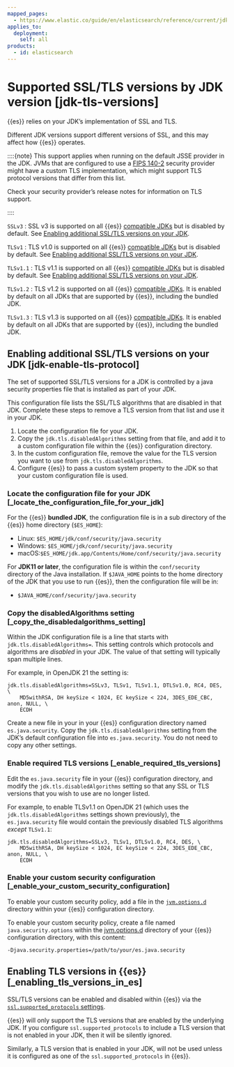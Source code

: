 ```yaml
---
mapped_pages:
  - https://www.elastic.co/guide/en/elasticsearch/reference/current/jdk-tls-versions.html
applies_to:
  deployment:
    self: all
products:
  - id: elasticsearch
---
```


# Supported SSL/TLS versions by JDK version [jdk-tls-versions]

{{es}} relies on your JDK’s implementation of SSL and TLS.

Different JDK versions support different versions of SSL, and this may affect how {{es}} operates.

::::{note}
This support applies when running on the default JSSE provider in the JDK. JVMs that are configured to use a [FIPS 140-2](fips-140-2.md) security provider might have a custom TLS implementation, which might support TLS protocol versions that differ from this list.

Check your security provider’s release notes for information on TLS support.

::::


`SSLv3`
:   SSL v3 is supported on all {{es}} [compatible JDKs](../deploy/self-managed/installing-elasticsearch.md#jvm-version) but is disabled by default. See [Enabling additional SSL/TLS versions on your JDK](#jdk-enable-tls-protocol).

`TLSv1`
:   TLS v1.0 is supported on all {{es}} [compatible JDKs](../deploy/self-managed/installing-elasticsearch.md#jvm-version) but is disabled by default. See [Enabling additional SSL/TLS versions on your JDK](#jdk-enable-tls-protocol).

`TLSv1.1`
:   TLS v1.1 is supported on all {{es}} [compatible JDKs](../deploy/self-managed/installing-elasticsearch.md#jvm-version) but is disabled by default. See [Enabling additional SSL/TLS versions on your JDK](#jdk-enable-tls-protocol).

`TLSv1.2`
:   TLS v1.2 is supported on all {{es}} [compatible JDKs](../deploy/self-managed/installing-elasticsearch.md#jvm-version). It is enabled by default on all JDKs that are supported by {{es}}, including the bundled JDK.

`TLSv1.3`
:   TLS v1.3 is supported on all {{es}} [compatible JDKs](../deploy/self-managed/installing-elasticsearch.md#jvm-version). It is enabled by default on all JDKs that are supported by {{es}}, including the bundled JDK.


## Enabling additional SSL/TLS versions on your JDK [jdk-enable-tls-protocol]

The set of supported SSL/TLS versions for a JDK is controlled by a java security properties file that is installed as part of your JDK.

This configuration file lists the SSL/TLS algorithms that are disabled in that JDK. Complete these steps to remove a TLS version from that list and use it in your JDK.

1. Locate the configuration file for your JDK.
2. Copy the `jdk.tls.disabledAlgorithms` setting from that file, and add it to a custom configuration file within the {{es}} configuration directory.
3. In the custom configuration file, remove the value for the TLS version you want to use from `jdk.tls.disabledAlgorithms`.
4. Configure {{es}} to pass a custom system property to the JDK so that your custom configuration file is used.

### Locate the configuration file for your JDK [_locate_the_configuration_file_for_your_jdk]

For the {{es}} **bundled JDK**, the configuration file is in a sub directory of the {{es}} home directory (`$ES_HOME`):

* Linux: `$ES_HOME/jdk/conf/security/java.security`
* Windows: `$ES_HOME/jdk/conf/security/java.security`
* macOS:`$ES_HOME/jdk.app/Contents/Home/conf/security/java.security`

For **JDK11 or later**, the configuration file is within the `conf/security` directory of the Java installation. If `$JAVA_HOME` points to the home directory of the JDK that you use to run {{es}}, then the configuration file will be in:

* `$JAVA_HOME/conf/security/java.security`


### Copy the disabledAlgorithms setting [_copy_the_disabledalgorithms_setting]

Within the JDK configuration file is a line that starts with `jdk.tls.disabledAlgorithms=`. This setting controls which protocols and algorithms are *disabled* in your JDK. The value of that setting will typically span multiple lines.

For example, in OpenJDK 21 the setting is:

```text
jdk.tls.disabledAlgorithms=SSLv3, TLSv1, TLSv1.1, DTLSv1.0, RC4, DES, \
    MD5withRSA, DH keySize < 1024, EC keySize < 224, 3DES_EDE_CBC, anon, NULL, \
    ECDH
```

Create a new file in your in your {{es}} configuration directory named `es.java.security`. Copy the `jdk.tls.disabledAlgorithms` setting from the JDK’s default configuration file into `es.java.security`. You do not need to copy any other settings.


### Enable required TLS versions [_enable_required_tls_versions]

Edit the `es.java.security` file in your {{es}} configuration directory, and modify the `jdk.tls.disabledAlgorithms` setting so that any SSL or TLS versions that you wish to use are no longer listed.

For example, to enable TLSv1.1 on OpenJDK 21 (which uses the `jdk.tls.disabledAlgorithms` settings shown previously), the `es.java.security` file would contain the previously disabled TLS algorithms *except* `TLSv1.1`:

```text
jdk.tls.disabledAlgorithms=SSLv3, TLSv1, DTLSv1.0, RC4, DES, \
    MD5withRSA, DH keySize < 1024, EC keySize < 224, 3DES_EDE_CBC, anon, NULL, \
    ECDH
```


### Enable your custom security configuration [_enable_your_custom_security_configuration]

To enable your custom security policy, add a file in the [`jvm.options.d`](elasticsearch://reference/elasticsearch/jvm-settings.md#set-jvm-options) directory within your {{es}} configuration directory.

To enable your custom security policy, create a file named `java.security.options` within the [jvm.options.d](elasticsearch://reference/elasticsearch/jvm-settings.md#set-jvm-options) directory of your {{es}} configuration directory, with this content:

```text
-Djava.security.properties=/path/to/your/es.java.security
```



## Enabling TLS versions in {{es}} [_enabling_tls_versions_in_es]

SSL/TLS versions can be enabled and disabled within {{es}} via the [`ssl.supported_protocols` settings](elasticsearch://reference/elasticsearch/configuration-reference/security-settings.md#ssl-tls-settings).

{{es}} will only support the TLS versions that are enabled by the underlying JDK. If you configure `ssl.supported_protocols` to include a TLS version that is not enabled in your JDK, then it will be silently ignored.

Similarly, a TLS version that is enabled in your JDK, will not be used unless it is configured as one of the `ssl.supported_protocols` in {{es}}.
